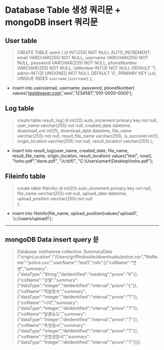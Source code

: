 # Database Table 생성 쿼리문 + mongoDB insert 쿼리문

## User table
> CREATE TABLE users (
  	id INT(255) NOT NULL AUTO_INCREMENT,
  	email VARCHAR(255)  NOT NULL,
  	username VARCHAR(255) NOT NULL,
  	password VARCHAR(255) NOT NULL,
  	phoneNumber VARCHAR(255) NOT NULL,
      isMember INT(3)  NOT NULL DEFAULT '1',
      admin INT(3) UNSIGNED NOT NULL DEFAULT '0',
  	PRIMARY KEY (`id`),
      UNIQUE INDEX `username` (`username`)
  );

+ insert into users(email, username, password, phoneNumber)
  values('test@naver.com','seol','1234567','010-0000-0000');
## Log table
> create table result_log(
    	id int(20) auto_increment primary key not null,
      user_name varchar(255) not null,
      created_date datetime,
      download_cnt int(11),
      download_date datetime,
      file_name varchar(255) not null,
      result_file_name varchar(255),
      is_succeed int(1),
      origin_location varchar(255) not null,
      result_location varchar(255)
    );
>
>
+   insert into result_log(user_name, created_date, file_name, result_file_name, origin_location, result_location) 
  values("test", now(), "hoho.pdf","done.pdf", "/c/d/f/", "C:\\Users\\smart\\Desktop\\hoho.pdf");

## Fileinfo table
> create table fileinfo(
  	id int(20) auto_increment primary key not null,
      file_name varchar(255) not null,
      upload_date datetime,
      upload_position varchar(255) not null    
  );

+ insert into fileinfo(file_name, upload_position)values('upload1', 'c://users/upload1');

---
## mongoDB Data insert query 문
> Database: sixthsense
> collection: SummaryData
> {"originLocation":"/Users/griffindouble/downloads/police.csv","fileName":"police.csv","userName":"test1","info":[{"colName":"연번","summary":{"dataType":"String","deIdentified":"masking","prove":"K"}},{"colName":"성별","summary":{"dataType":"Integer","deIdentified":"interval","prove":"L"}},{"colName":"적발횟수","summary":{"dataType":"Integer","deIdentified":"interval","prove":"T"}},{"colName":"나이","summary":{"dataType":"Integer","deIdentified":"interval","prove":"T"}},{"colName":"알콜농도","summary":{"dataType":"Integer","deIdentified":"interval","prove":"T"}},{"colName":"측정일시","summary":{"dataType":"Integer","deIdentified":"interval","prove":"T"}},{"colName":"관할경찰서","summary":{"dataType":"Integer","deIdentified":"interval","prove":"T"}}]} 